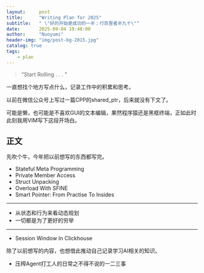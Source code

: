 ```yaml
---
layout:     post
title:      "Writing Plan for 2025"
subtitle:   " \"好的开始是成功的一半；行百里者半九十\""
date:       2025-09-04 19:48:00
author:     "Nuoyumi"
header-img: "img/post-bg-2015.jpg"
catalog: true
tags:
    - plan 
---
```


> “Start Rolling . . . ”

一直想找个地方写点什么，记录工作中的积累和思考。

以前在微信公众号上写过一篇CPP的shared_ptr，后来就没有下文了。

可能是懒，也可能是不喜欢GUI的文本编辑，果然程序猿还是黑框终端，正如此时此刻我用VIM写下这段开场白。


## 正文
先吹个牛，今年把以前想写的东西都写完。
* Stateful Meta Programming
* Private Member Access
* Struct Unpacking
* Overload With SFINE
* Smart Pointer: From Practise To Insides

---
* 从状态和行为来看动态规划
* 一切都是为了更好的穷举

---
* Session Window In Clickhouse

除了以前想写的内容，也想借此推动自己记录学习AI相关的知识。
* 压榨Agent打工人的日常之不得不说的一二三事


